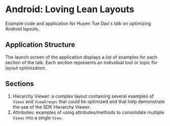 # Android: Loving Lean Layouts

Example code and application for Huyen Tue Dao's talk on optimizing Android layouts.

## Application Structure

The launch screen of the application displays a list of examples for each section of the talk.
Each section represents an individual tool or topic for layout optimization.

## Sections

1. Hierarchy Viewer: a complex layout containing several examples of `Views` and `ViewGroups` that could be optimized and that help demonstrate the use of the SDK Hierarchy Viewer.
2. Attributes: examples of using attributes/methods to consolidate multiple `Views` into a single `View.`
